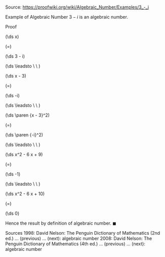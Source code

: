 # 

Source: https://proofwiki.org/wiki/Algebraic_Number/Examples/3_-_i

Example of Algebraic Number
$3 - i$ is an algebraic number.


Proof













\(\ds x\)

\(=\)







\(\ds 3 - i\)














\(\ds \leadsto \ \ \)





\(\ds x - 3\)

\(=\)







\(\ds -i\)














\(\ds \leadsto \ \ \)





\(\ds \paren {x - 3}^2\)

\(=\)







\(\ds \paren {-i}^2\)














\(\ds \leadsto \ \ \)





\(\ds x^2 - 6 x + 9\)

\(=\)







\(\ds -1\)














\(\ds \leadsto \ \ \)





\(\ds x^2 - 6 x + 10\)

\(=\)







\(\ds 0\)









Hence the result by definition of algebraic number.
$\blacksquare$


Sources
1998: David Nelson: The Penguin Dictionary of Mathematics (2nd ed.) ... (previous) ... (next): algebraic number
2008: David Nelson: The Penguin Dictionary of Mathematics (4th ed.) ... (previous) ... (next): algebraic number




